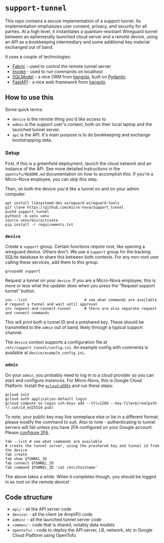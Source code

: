 # `support-tunnel`

This repo contains a secure implementation of a support tunnel. Its implementation emphasizes user consent, privacy, and security for all parties. At a high level, it instantiates a quantum-resistant Wireguard tunnel between an ephemerally launched cloud server and a remote device, using an API as a bookkeeping intermediary and some additional key material exchanged out of band.

It uses a couple of technologies:
* [Fabric](https://www.fabfile.org/) - used to control the remote tunnel server
* [Invoke](https://www.pyinvoke.org/) - used to run commands on localhost
* [SQLModel](https://sqlmodel.tiangolo.com/) - a nice ORM from [tiangolo](https://github.com/tiangolo), built on [Pydantic](https://docs.pydantic.dev/latest/)
* [FastAPI](https://fastapi.tiangolo.com/) - a nice web framework from [tiangolo](https://github.com/tiangolo)

## How to use this

Some quick terms:
* `device` is the remote thing you'd like access to
* `admin` is the support user's context, both on their local laptop and the launched tunnel server.
* `api` is the API. It's main purpose is to do bookkeeping and exchange bootstrapping data.

### Setup
First, if this is a greenfield deployment, launch the cloud network and an instance of the API. See more detailed instructions in the `opentofu/README.md` documentation on how to accomplish this. If you're a Micro-Nova employee, you can skip this step.

Then, on both the device you'd like a tunnel on and on your admin computer:
```
apt install libsystemd-dev wireguard wireguard-tools
git clone https://github.com/micro-nova/support_tunnel
pushd support_tunnel
python3 -m venv venv
source venv/bin/activate
pip install -r requirements.txt
```

### `device`

Create a `support` group. Certain functions require root, like opening a wireguard device. Others don't. We use a `support` group for the backing SQLite database to share this between both contexts. For any non-root user calling these services, add them to this group.

```
groupadd support
```

Request a tunnel on your `device`. If you are a Micro-Nova employee, this is more or less what the updater does when you press the "Request support tunnel" button.

```
inv --list                          # see what commands are available
# request a tunnel and wait until approval
inv request-and-connect-tunnel      # there are also separate request and connect commands
```
This will print both a tunnel ID and a preshared key. These should be transmitted to the `admin` out of band, likely through a typical support channel.

The `device` context supports a configuration file at `/etc/support_tunnel/config.ini`. An example config with comments is available at `device/example_config.ini`.

### `admin`

On your `admin`, you probably need to log in to a cloud provider so you can start and configure instances. For Micro-Nova, this is Google Cloud Platform. Install the [`gcloud` utility](https://cloud.google.com/sdk/docs/install-sdk) and run these steps:
```
gcloud init
gcloud auth application-default login
gcloud compute os-login ssh-keys add --ttl=120d --key-file=$(realpath ~/.ssh/id_ed25519.pub)
```
To note, your public key may live someplace else or be in a different format; please modify the command to suit. Also to note - authenticating to tunnel servers will fail unless you have 2FA configured on your Google account. Please [configure 2FA](https://support.google.com/accounts/answer/185839).


```
fab --list # see what commands are available
# create the tunnel server, using the preshared key and tunnel id from the device
fab create
fab show $TUNNEL_ID
fab connect $TUNNEL_ID
fab command $TUNNEL_ID 'cat /etc/hostname'
```

The above takes a while. When it completes though, you should be logged in as root on the remote device!

## Code structure
* `api/` - all the API server code
* `device/` - all the client (ie AmpliPi) code
* `admin/` - all the launched tunnel server code
* `common/` - code that is shared, notably data models
* `opentofu/` - code to deploy the API server, LB, network, etc in Google Cloud Platform using OpenTofu
